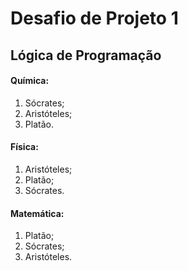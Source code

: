 # Desafio de Projeto 1

## Lógica de Programação

#### Química:

1. Sócrates;
2. Aristóteles;
3. Platão.

#### Física:

1. Aristóteles;
2. Platão;
3. Sócrates.

#### Matemática:

1. Platão;
2. Sócrates;
3. Aristóteles.
